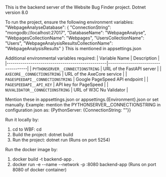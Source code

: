 This is the backend server of the Website Bug Finder project. 
Dotnet version 8.0

To run the project, ensure the following environment variables:
"WebpageAnalyseDatabase": {
      "ConnectionString": "mongodb://localhost:27017",
      "DatabaseName": "WebpageAnalyse",
      "WebpagesCollectionName": "Webpages",
      "UsersCollectionName": "Users",
      "WebpageAnalysisResultsCollectionName": "WebpageAnalysisResults"
    }
This is mentioned in appsettings.json

Additional environmental variables required:
| Variable Name                                    | Description                         |
|--------------------------------------------------|-------------------------------------|
| `PYTHONSERVER__CONNECTIONSTRING`                 | URL of the FastAPI server           |
| `AXECORE__CONNECTIONSTRING`                      | URL of the AxeCore service          |
| `PAGESPEEDAPI__CONNECTIONSTRING`                 | Google PageSpeed API endpoint       |
| `PAGESPEEDAPI__API_KEY`                          | API key for PageSpeed               |
| `NUVALIDATOR__CONNECTIONSTRING`                  | URL of W3C Nu Validator             |

Mention these in appsettings.json or appsettings.{Environment}.json or set manually. Example: mention the PYTHONSERVER__CONNECTIONSTRING in configuration json as: {PythonServer: {ConnectionString: "<Python server connection string>"}}

Run it locally by:
1. cd to WBF: cd 
2. Build the project: dotnet build
3. Run the project: dotnet run
(Runs on port 5254)

Run the docker image by:
1. docker build -t backend-app .
2. docker run -e <Provide all environment variables mentioned above> --name <Provide name> --network <Provide network> -p <PORT>:8080 backend-app
(Runs on port 8080 of docker container)